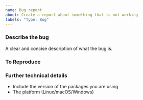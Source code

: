 ```yaml
---
name: Bug report
about: Create a report about something that is not working
labels: "Type: Bug"
---
```


### Describe the bug
A clear and concise description of what the bug is.

### To Reproduce
<!--
What steps can we follow to reproduce the issue?


Got Exceptions? Include both the message and the stack trace
-->

### Further technical details

- Include the version of the packages you are using
- The platform (Linux/macOS/Windows)
